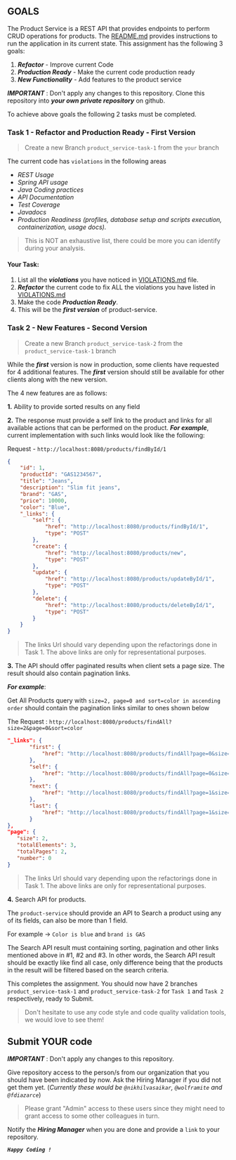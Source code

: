 ## GOALS
The Product Service is a REST API that provides endpoints to perform CRUD operations for products.
The [README.md](README.md) provides instructions to run the application in its current state.
This assignment has the following 3 goals:
1. **_Refactor_** - Improve current Code
2. **_Production Ready_** - Make the current code production ready
3. **_New Functionality_** - Add features to the product service

**_IMPORTANT_** : Don't apply any changes to this repository. Clone this repository into **_your own private repository_** on github.

To achieve above goals the following 2 tasks must be completed.

### Task 1 - Refactor and Production Ready - First Version
> Create a new Branch `product_service-task-1` from the `your` branch

The current code has `violations` in the following areas
- _REST Usage_
- _Spring API usage_
- _Java Coding practices_
- _API Documentation_
- _Test Coverage_
- _Javadocs_
- _Production Readiness (profiles, database setup and scripts execution, containerization, usage docs)._

> This is NOT an exhaustive list, there could be more you can identify during your analysis.

#### Your Task:

1. List all the **_violations_** you have noticed in [VIOLATIONS.md](VIOLATIONS.md) file.
2. **_Refactor_** the current code to fix ALL the violations you have listed in [VIOLATIONS.md](VIOLATIONS.md)
3. Make the code **_Production Ready_**.
4. This will be the **_first version_** of product-service. 

### Task 2 - New Features - Second Version
> Create a new Branch `product_service-task-2` from the `product_service-task-1` branch

While the **_first_** version is now in production, some clients have requested for 4 additional features. 
The **_first_** version should still be available for other clients along with the new version.

The 4 new features are as follows:

**1.** Ability to provide sorted results on any field

**2.** The response must provide a self link to the product and links for all available actions that can be performed on the product.
**_For example_**, current implementation with such links would look like the following:

Request - `http://localhost:8080/products/findById/1`
```json
{
    "id": 1,
    "productId": "GAS1234567",
    "title": "Jeans",
    "description": "Slim fit jeans",
    "brand": "GAS",
    "price": 10000,
    "color": "Blue",
    "_links": {
        "self": {
            "href": "http://localhost:8080/products/findById/1",
            "type": "POST"
        },
        "create": {
            "href": "http://localhost:8080/products/new",
            "type": "POST"
        },
        "update": {
            "href": "http://localhost:8080/products/updateById/1",
            "type": "POST"
        },
        "delete": {
            "href": "http://localhost:8080/products/deleteById/1",
            "type": "POST"
        }
    }
}    
```
> The links Url should vary depending upon the refactorings done in Task 1. The above links are only for representational purposes.

**3.** The API should offer paginated results when client sets a page size. The result should also contain pagination links. 

**_For example_**: 

Get All Products query with `size=2, page=0 and sort=color in ascending order` should contain the pagination links similar to ones shown below

The Request : `http://localhost:8080/products/findAll?size=2&page=0&sort=color`
 ```json
"_links": {
        "first": {
            "href": "http://localhost:8080/products/findAll?page=0&size=2&sort=color,asc"
        },
        "self": {
            "href": "http://localhost:8080/products/findAll?page=0&size=2&sort=color,asc"
        },
        "next": {
            "href": "http://localhost:8080/products/findAll?page=1&size=2&sort=color,asc"
        },
        "last": {
            "href": "http://localhost:8080/products/findAll?page=1&size=2&sort=color,asc"
        }
 },
 "page": {
    "size": 2,
    "totalElements": 3,
    "totalPages": 2,
    "number": 0
 }
```
> The links Url should vary depending upon the refactorings done in Task 1. The above links are only for representational purposes.

**4.** Search API for products.

The `product-service` should provide an API to Search a product using any of its fields, can also be more than 1 field.

For example -> `Color is blue` and `brand is GAS`

The Search API result must containing sorting, pagination and other links mentioned above in #1, #2 and #3.
In other words, the Search API result should be exactly like find all case, only difference being that the products in the result will be filtered based on the search criteria.

This completes the assignment. You should now have 2 branches `product_service-task-1` and `product_service-task-2` for `Task 1` and `Task 2` respectively, ready to Submit.

> Don't hesitate to use any code style and code quality validation tools, we would love to see them!

## Submit YOUR code

**_IMPORTANT_** : Don't apply any changes to this repository.

Give repository access to the person/s from our organization that you should have been indicated by now. 
Ask the Hiring Manager if you did not get them yet. (_Currently these would be `@nikhilvasaikar`, `@wolframite` and `@fdiazarce`_)

> Please grant "Admin" access to these users since they might need to grant access to some other colleagues in turn.

Notify the **_Hiring Manager_** when you are done and provide a `link` to your repository.

**_`Happy Coding !`_**

